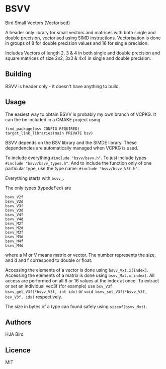 # BSVV

Bird Small Vectors (Vectorised)

A header only library for small vectors and matrices with both single and double precision,
vectorised using SIMD instructions. Vectorisation is done in groups of 8 for 
double precision values and 16 for single precision.

Includes Vectors of length 2, 3 & 4 in both single and double precision and square
matrices of size 2x2, 3x3 & 4x4 in single and double precision.

## Building

BSVV is header only - it doesn't have anything to build.

## Usage

The easiest way to obtain BSVV is probably my own branch of VCPKG.
It can the be included in a CMAKE project using

```
find_package(bsv CONFIG REQUIRED)
target_link_libraries(main PRIVATE bsv)
```
BSVV depends on the BSV library and the SIMDE library. These dependencies
are automatically managed when VCPKG is used.

To include everything ```#include "bsvv/bsvv.h"```.
To just include types ```#include "bsvv/bsvv_types.h"```.
And to include the function only of one particular type, use the type name: ```#include "bsvv/bsvv_V3f.h"```.

Everything starts with ```bsvv_```.

The only types (typedef'ed) are
```
bsvv_V2f
bsvv_V2d
bsvv_V3f
bsvv_V3d
bsvv_V4f
bsvv_V4d
bsvv_M2f
bsvv_M2d
bsvv_M3f
bsvv_M3d
bsvv_M4f
bsvv_M4d
```
where a M or V means matrix or vector. The number represents the size, and d and f 
correspond to double or float.

Accessing the elements of a vector is done using ```bsvv_Vxt.x[index]```.
Accessing the elements of a matrix is done using ```bsvv_Mxt.x[index]```.
All access are performed on all 8 or 16 values at the index at once. To
extract or set an individual vec3f (for example) use 
```bsv_V3f bsvv_get_V3f(*bsvv_V3f, int idx)``` or ```void bsvv_set_V3f(*bsvv_V3f, bsv_V3f, idx)```
respectively.

The size in bytes of a type can found safely using ```sizeof(bsvv_Mxt)```.

## Authors
HJA Bird

## Licence 
MIT




